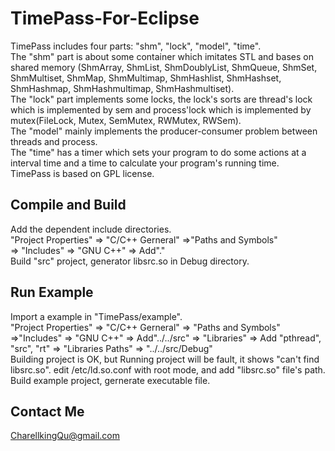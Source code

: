 TimePass-For-Eclipse
====================
TimePass includes four parts: "shm", "lock", "model", "time".<br/>
The "shm" part is about some container which imitates STL and bases on shared memory (ShmArray, ShmList, ShmDoublyList, ShmQueue, ShmSet, ShmMultiset, ShmMap, ShmMultimap, ShmHashlist, ShmHashset, ShmHashmap, ShmHashmultimap, ShmHashmultiset).<br/>
The "lock" part implements some locks, the lock's sorts are thread's lock which is implemented by sem and process'lock which is implemented by mutex(FileLock, Mutex, SemMutex, RWMutex, RWSem).<br/>
The "model" mainly implements the producer-consumer problem between threads and process.<br/>
The "time" has a timer which sets your program to do some actions at a interval time and a time to calculate your program's running time. <br/>
TimePass is based on GPL license.<br/>

Compile and Build
--------------------
Add the dependent include directories.<br/>
"Project Properties" => "C/C++ Gerneral" =>"Paths and Symbols"<br/>
=> "Includes" => "GNU C++" => Add"."<br/>
Build "src" project, generator libsrc.so in Debug directory.<br/>
    
Run Example
--------------------
Import a example in "TimePass/example".<br/>
"Project Properties" => "C/C++ Gerneral" => "Paths and Symbols" =>"Includes" => "GNU C++" => Add"../../src" => "Libraries" => Add "pthread", "src", "rt" => "Libraries Paths" => "../../src/Debug"<br/>
Building project is OK, but Running project will be fault, it shows "can't find libsrc.so". edit /etc/ld.so.conf with root mode, and add "libsrc.so" file's path.<br/>
Build example project, gernerate executable file.<br/>
    
Contact Me
-------------------
CharellkingQu@gmail.com
  
